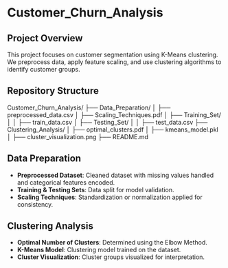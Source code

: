 # Customer_Churn_Analysis
## Project Overview
This project focuses on customer segmentation using K-Means clustering. We preprocess data, apply feature scaling, and use clustering algorithms to identify customer groups.

## Repository Structure
Customer_Churn_Analysis/
├── Data_Preparation/
│   ├── preprocessed_data.csv
│   ├── Scaling_Techniques.pdf
│   ├── Training_Set/
│   │   ├── train_data.csv
│   ├── Testing_Set/
│   │   ├── test_data.csv
├── Clustering_Analysis/
│   ├── optimal_clusters.pdf
│   ├── kmeans_model.pkl
│   ├── cluster_visualization.png
├── README.md

## Data Preparation
- **Preprocessed Dataset**: Cleaned dataset with missing values handled and categorical features encoded.
- **Training & Testing Sets**: Data split for model validation.
- **Scaling Techniques**: Standardization or normalization applied for consistency.

## Clustering Analysis
- **Optimal Number of Clusters**: Determined using the Elbow Method.
- **K-Means Model**: Clustering model trained on the dataset.
- **Cluster Visualization**: Cluster groups visualized for interpretation.
